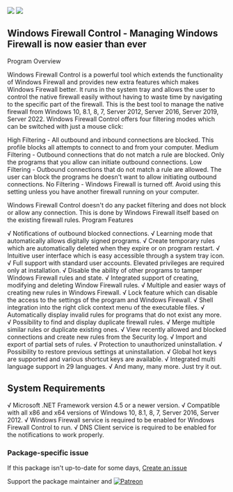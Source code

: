 [![](https://img.shields.io/chocolatey/v/wfc?color=green&label=wfc)](https://chocolatey.org/packages/wfc) [![](https://img.shields.io/chocolatey/dt/wfc)](https://chocolatey.org/packages/wfc)

## Windows Firewall Control - Managing Windows Firewall is now easier than ever
Program Overview

Windows Firewall Control is a powerful tool which extends the functionality of 
Windows Firewall and provides new extra features which makes Windows Firewall 
better. It runs in the system tray and allows the user to control the native 
firewall easily without having to waste time by navigating to the specific part 
of the firewall. This is the best tool to manage the native firewall from 
Windows 10, 8.1, 8, 7, Server 2012, Server 2016, Server 2019, Server 2022. 
Windows Firewall Control offers four filtering modes which can be switched
with just a mouse click:

High Filtering - All outbound and inbound connections are blocked. This profile 
blocks all attempts to connect to and from your computer.
Medium Filtering - Outbound connections that do not match a rule are blocked. 
Only the programs that you allow can initiate outbound connections.
Low Filtering - Outbound connections that do not match a rule are allowed. The 
user can block the programs he doesn't want to allow initiating outbound connections.
No Filtering - Windows Firewall is turned off. Avoid using this setting unless 
you have another firewall running on your computer.

Windows Firewall Control doesn't do any packet filtering and does not block or 
allow any connection. This is done by Windows Firewall itself based on the 
existing firewall rules.
Program Features

√ Notifications of outbound blocked connections.
√ Learning mode that automatically allows digitally signed programs.
√ Create temporary rules which are automatically deleted when they expire or on 
    program restart.
√ Intuitive user interface which is easy accessible through a system tray icon.
√ Full support with standard user accounts. Elevated privileges are required 
    only at installation.
√ Disable the ability of other programs to tamper Windows Firewall rules and state.
√ Integrated support of creating, modifying and deleting Window Firewall rules.
√ Multiple and easier ways of creating new rules in Windows Firewall.
√ Lock feature which can disable the access to the settings of the program and 
    Windows Firewall.
√ Shell integration into the right click context menu of the executable files.
√ Automatically display invalid rules for programs that do not exist any more.
√ Possibility to find and display duplicate firewall rules.
√ Merge multiple similar rules or duplicate existing ones.
√ View recently allowed and blocked connections and create new rules from the 
    Security log.
√ Import and export of partial sets of rules.
√ Protection to unauthorized uninstallation.
√ Possibility to restore previous settings at uninstallation.
√ Global hot keys are supported and various shortcut keys are available.
√ Integrated multi language support in 29 languages.
√ And many, many more. Just try it out.

## System Requirements

√ Microsoft .NET Framework version 4.5 or a newer version.
√ Compatible with all x86 and x64 versions of Windows 10, 8.1, 8, 7, Server 2016, 
Server 2012.
√ Windows Firewall service is required to be enabled for Windows Firewall Control to run.
√ DNS Client service is required to be enabled for the notifications to work properly.

### Package-specific issue
If this package isn't up-to-date for some days, [Create an issue](https://github.com/tunisiano187/Chocolatey-packages/issues/new/choose)

Support the package maintainer and [![Patreon](https://cdn.jsdelivr.net/gh/tunisiano187/Chocolatey-packages@d15c4e19c709e7148588d4523ffc6dd3cd3c7e5e/icons/patreon.png)](https://www.patreon.com/tunisiano)